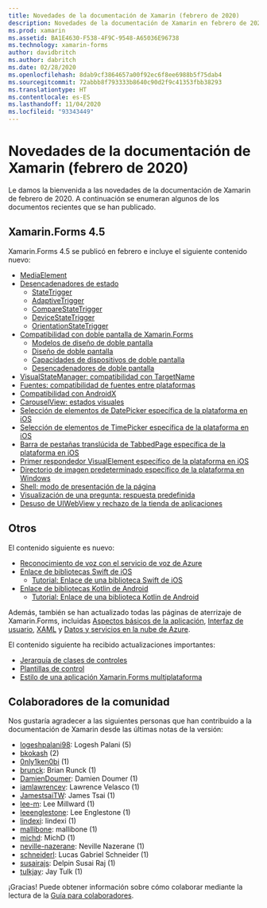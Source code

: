 ```yaml
---
title: Novedades de la documentación de Xamarin (febrero de 2020)
description: Novedades de la documentación de Xamarin en febrero de 2020.
ms.prod: xamarin
ms.assetid: BA1E4630-F538-4F9C-9548-A65036E96738
ms.technology: xamarin-forms
author: davidbritch
ms.author: dabritch
ms.date: 02/28/2020
ms.openlocfilehash: 8dab9cf3864657a00f92ec6f8ee6988b5f75dab4
ms.sourcegitcommit: 72abbb8f793333b8640c90d2f9c41353fbb38293
ms.translationtype: HT
ms.contentlocale: es-ES
ms.lasthandoff: 11/04/2020
ms.locfileid: "93343449"
---
```

# <a name="xamarin-docs-whats-new-february-2020"></a>Novedades de la documentación de Xamarin (febrero de 2020)

Le damos la bienvenida a las novedades de la documentación de Xamarin de febrero de 2020. A continuación se enumeran algunos de los documentos recientes que se han publicado.

## <a name="xamarinforms-45"></a>Xamarin.Forms 4.5

Xamarin.Forms 4.5 se publicó en febrero e incluye el siguiente contenido nuevo:

- [MediaElement](~/xamarin-forms/user-interface/mediaelement.md)
- [Desencadenadores de estado](~/xamarin-forms/app-fundamentals/triggers.md#state-triggers)
  - [StateTrigger](~/xamarin-forms/app-fundamentals/triggers.md#state-trigger)
  - [AdaptiveTrigger](~/xamarin-forms/app-fundamentals/triggers.md#adaptive-trigger)
  - [CompareStateTrigger](~/xamarin-forms/app-fundamentals/triggers.md#compare-state-trigger)
  - [DeviceStateTrigger](~/xamarin-forms/app-fundamentals/triggers.md#device-state-trigger)
  - [OrientationStateTrigger](~/xamarin-forms/app-fundamentals/triggers.md#orientation-state-trigger)
- [Compatibilidad con doble pantalla de Xamarin.Forms](~/xamarin-forms/app-fundamentals/dual-screen/index.md)
  - [Modelos de diseño de doble pantalla](~/xamarin-forms/app-fundamentals/dual-screen/design-patterns.md)
  - [Diseño de doble pantalla](~/xamarin-forms/app-fundamentals/dual-screen/twopaneview.md)
  - [Capacidades de dispositivos de doble pantalla](~/xamarin-forms/app-fundamentals/dual-screen/dual-screen-info.md)
  - [Desencadenadores de doble pantalla](~/xamarin-forms/app-fundamentals/dual-screen/triggers.md)  
- [VisualStateManager: compatibilidad con TargetName](~/xamarin-forms/user-interface/visual-state-manager.md#set-state-on-multiple-elements)
- [Fuentes: compatibilidad de fuentes entre plataformas](~/xamarin-forms/user-interface/text/fonts.md#set-the-font-family)
- [Compatibilidad con AndroidX](~/xamarin-forms/platform/android/androidx-migration.md)
- [CarouselView: estados visuales](~/xamarin-forms/user-interface/carouselview/interaction.md#define-visual-states)
- [Selección de elementos de DatePicker específica de la plataforma en iOS](~/xamarin-forms/platform/ios/datepicker-selection.md)
- [Selección de elementos de TimePicker específica de la plataforma en iOS](~/xamarin-forms/platform/ios/timepicker-selection.md)
- [Barra de pestañas translúcida de TabbedPage específica de la plataforma en iOS](~/xamarin-forms/platform/ios/tabbedpage-translucent-tabbar.md)
- [Primer respondedor VisualElement específico de la plataforma en iOS](~/xamarin-forms/platform/ios/visualelement-first-responder.md)
- [Directorio de imagen predeterminado específico de la plataforma en Windows](~/xamarin-forms/platform/windows/default-image-directory.md)
- [Shell: modo de presentación de la página](~/xamarin-forms/app-fundamentals/shell/configuration.md#set-page-presentation-mode)
- [Visualización de una pregunta: respuesta predefinida](~/xamarin-forms/user-interface/pop-ups.md#display-a-prompt)
- [Desuso de UIWebView y rechazo de la tienda de aplicaciones](~/xamarin-forms/user-interface/webview.md#uiwebview-deprecation-and-app-store-rejection-itms-90809)

## <a name="other"></a>Otros

El contenido siguiente es nuevo:

- [Reconocimiento de voz con el servicio de voz de Azure](~/xamarin-forms/data-cloud/azure-cognitive-services/speech-recognition.md)
- [Enlace de bibliotecas Swift de iOS](~/ios/platform/binding-swift/index.md)
  - [Tutorial: Enlace de una biblioteca Swift de iOS](~/ios/platform/binding-swift/walkthrough.md)
- [Enlace de bibliotecas Kotlin de Android](~/android/platform/binding-kotlin-library/index.md)
  - [Tutorial: Enlace de una biblioteca Kotlin de Android](~/android/platform/binding-kotlin-library/walkthrough.md)

Además, también se han actualizado todas las páginas de aterrizaje de Xamarin.Forms, incluidas [Aspectos básicos de la aplicación](~/xamarin-forms/app-fundamentals/index.yml), [Interfaz de usuario](~/xamarin-forms/user-interface/index.yml), [XAML](~/xamarin-forms/xaml/index.yml) y [Datos y servicios en la nube de Azure](~/xamarin-forms/data-cloud/index.yml).

El contenido siguiente ha recibido actualizaciones importantes:

- [Jerarquía de clases de controles](~/xamarin-forms/internals/class-hierarchy.md)
- [Plantillas de control](~/xamarin-forms/app-fundamentals/templates/control-template.md)
- [Estilo de una aplicación Xamarin.Forms multiplataforma](~/get-started/quickstarts/styling.md)

## <a name="community-contributors"></a>Colaboradores de la comunidad

Nos gustaría agradecer a las siguientes personas que han contribuido a la documentación de Xamarin desde las últimas notas de la versión:

- [logeshpalani98](https://github.com/logeshpalani98): Logesh Palani (5)
- [bkokash](https://github.com/bkokash) (2)
- [0nly1ken0bi](https://github.com/0nly1ken0bi) (1)
- [brunck](https://github.com/brunck): Brian Runck (1)
- [DamienDoumer](https://github.com/DamienDoumer): Damien Doumer (1)
- [iamlawrencev](https://github.com/iamlawrencev): Lawrence Velasco (1)
- [JamestsaiTW](https://github.com/JamestsaiTW): James Tsai (1)
- [lee-m](https://github.com/lee-m): Lee Millward (1)
- [leeenglestone](https://github.com/leeenglestone): Lee Englestone (1)
- [lindexi](https://github.com/lindexi): lindexi (1)
- [mallibone](https://github.com/mallibone): mallibone (1)
- [michd](https://github.com/michd): MichD (1)
- [neville-nazerane](https://github.com/neville-nazerane): Neville Nazerane (1)
- [schneiderl](https://github.com/schneiderl): Lucas Gabriel Schneider (1)
- [susairajs](https://github.com/susairajs): Delpin Susai Raj (1)
- [tulkjay](https://github.com/tulkjay): Jay Tulk (1)

¡Gracias! Puede obtener información sobre cómo colaborar mediante la lectura de la [Guía para colaboradores](https://github.com/MicrosoftDocs/xamarin-docs/blob/live/CONTRIBUTING.md).
